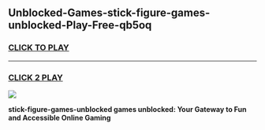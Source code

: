 
## Unblocked-Games-stick-figure-games-unblocked-Play-Free-qb5oq
<h3>
<a href="https://premium76.site?title=stick-figure-games-unblocked&ref=15A">CLICK TO PLAY</a></h3>
<hr>

<h3>
<a href="https://premium76.site?title=stick-figure-games-unblocked&ref=15A">CLICK 2 PLAY</a>
  
</h3>

<a href="https://premium76.site?title=stick-figure-games-unblocked&ref=15A"><img src="https://clearcache.store/games.png"></a>


**stick-figure-games-unblocked games unblocked: Your Gateway to Fun and Accessible Online Gaming**
